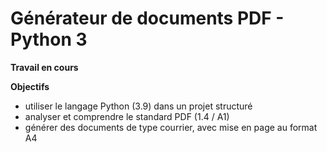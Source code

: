# Générateur de documents PDF - Python 3

**Travail en cours**

**Objectifs**
- utiliser le langage Python (3.9) dans un projet structuré
- analyser et comprendre le standard PDF (1.4 / A1)
- générer des documents de type courrier, avec mise en page au format A4
